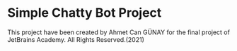 # Simple Chatty Bot Project

This project have been created by Ahmet Can GÜNAY for the final project of JetBrains Academy.
All Rights Reserved.(2021)
